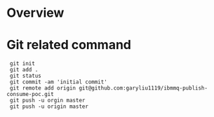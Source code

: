 # Overview

# Git related command
```
 git init
 git add .
 git status
 git commit -am 'initial commit'
 git remote add origin git@github.com:garyliu1119/ibmmq-publish-consume-poc.git
 git push -u orgin master
 git push -u origin master
```
